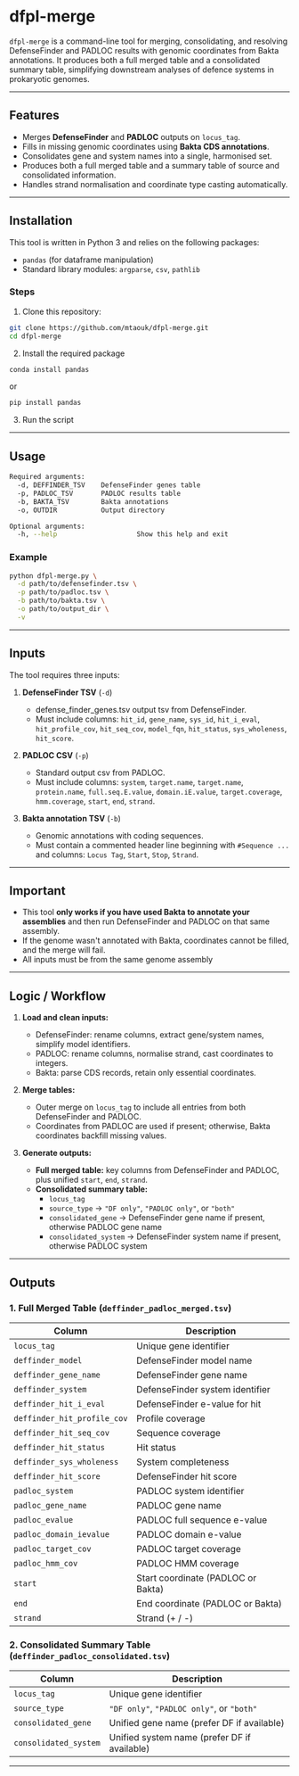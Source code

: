 # dfpl-merge

`dfpl-merge` is a command-line tool for merging, consolidating, and resolving DefenseFinder and PADLOC results with genomic coordinates from Bakta annotations. It produces both a full merged table and a consolidated summary table, simplifying downstream analyses of defence systems in prokaryotic genomes.

---

## Features

- Merges **DefenseFinder** and **PADLOC** outputs on `locus_tag`.
- Fills in missing genomic coordinates using **Bakta CDS annotations**.
- Consolidates gene and system names into a single, harmonised set.
- Produces both a full merged table and a summary table of source and consolidated information.
- Handles strand normalisation and coordinate type casting automatically.

---

## Installation

This tool is written in Python 3 and relies on the following packages:

- `pandas` (for dataframe manipulation)
- Standard library modules: `argparse`, `csv`, `pathlib`

### Steps

1. Clone this repository:

```bash
git clone https://github.com/mtaouk/dfpl-merge.git
cd dfpl-merge
```

2. Install the required package
```bash
conda install pandas
```
or
```bash
pip install pandas
```

3. Run the script

---

## Usage

```bash
Required arguments:
  -d, DEFFINDER_TSV    DefenseFinder genes table
  -p, PADLOC_TSV       PADLOC results table
  -b, BAKTA_TSV        Bakta annotations
  -o, OUTDIR           Output directory

Optional arguments:
  -h, --help                    Show this help and exit
```

### Example

```bash
python dfpl-merge.py \
  -d path/to/defensefinder.tsv \
  -p path/to/padloc.tsv \
  -b path/to/bakta.tsv \
  -o path/to/output_dir \
  -v
```

---

## Inputs

The tool requires three inputs:

1. **DefenseFinder TSV** (`-d`)  
   - defense_finder_genes.tsv output tsv from DefenseFinder.  
   - Must include columns: `hit_id`, `gene_name`, `sys_id`, `hit_i_eval`, `hit_profile_cov`, `hit_seq_cov`, `model_fqn`, `hit_status`, `sys_wholeness`, `hit_score`.  

2. **PADLOC CSV** (`-p`)  
   - Standard output csv from PADLOC.  
   - Must include columns: `system`, `target.name`, `target.name`, `protein.name`, `full.seq.E.value`, `domain.iE.value`, `target.coverage`, `hmm.coverage`, `start`, `end`, `strand`.  

3. **Bakta annotation TSV** (`-b`)  
   - Genomic annotations with coding sequences.  
   - Must contain a commented header line beginning with `#Sequence ...` and columns: `Locus Tag`, `Start`, `Stop`, `Strand`.  

---

## Important

* This tool **only works if you have used Bakta to annotate your assemblies** and then run DefenseFinder and PADLOC on that same assembly.  
* If the genome wasn't annotated with Bakta, coordinates cannot be filled, and the merge will fail.
* All inputs must be from the same genome assembly

---

## Logic / Workflow

1. **Load and clean inputs:**  
   - DefenseFinder: rename columns, extract gene/system names, simplify model identifiers.  
   - PADLOC: rename columns, normalise strand, cast coordinates to integers.  
   - Bakta: parse CDS records, retain only essential coordinates.  

2. **Merge tables:**  
   - Outer merge on `locus_tag` to include all entries from both DefenseFinder and PADLOC.  
   - Coordinates from PADLOC are used if present; otherwise, Bakta coordinates backfill missing values.  

3. **Generate outputs:**  
   - **Full merged table:** key columns from DefenseFinder and PADLOC, plus unified `start`, `end`, `strand`.  
   - **Consolidated summary table:**  
     - `locus_tag`  
     - `source_type` → `"DF only"`, `"PADLOC only"`, or `"both"`  
     - `consolidated_gene` → DefenseFinder gene name if present, otherwise PADLOC gene name  
     - `consolidated_system` → DefenseFinder system name if present, otherwise PADLOC system

---

## Outputs

### 1. Full Merged Table (`deffinder_padloc_merged.tsv`)

| Column | Description |
|--------|-------------|
| `locus_tag` | Unique gene identifier |
| `deffinder_model` | DefenseFinder model name |
| `deffinder_gene_name` | DefenseFinder gene name |
| `deffinder_system` | DefenseFinder system identifier |
| `deffinder_hit_i_eval` | DefenseFinder e-value for hit |
| `deffinder_hit_profile_cov` | Profile coverage |
| `deffinder_hit_seq_cov` | Sequence coverage |
| `deffinder_hit_status` | Hit status |
| `deffinder_sys_wholeness` | System completeness |
| `deffinder_hit_score` | DefenseFinder hit score |
| `padloc_system` | PADLOC system identifier |
| `padloc_gene_name` | PADLOC gene name |
| `padloc_evalue` | PADLOC full sequence e-value |
| `padloc_domain_ievalue` | PADLOC domain e-value |
| `padloc_target_cov` | PADLOC target coverage |
| `padloc_hmm_cov` | PADLOC HMM coverage |
| `start` | Start coordinate (PADLOC or Bakta) |
| `end` | End coordinate (PADLOC or Bakta) |
| `strand` | Strand (+ / -) |

### 2. Consolidated Summary Table (`deffinder_padloc_consolidated.tsv`)

| Column | Description |
|--------|-------------|
| `locus_tag` | Unique gene identifier |
| `source_type` | `"DF only"`, `"PADLOC only"`, or `"both"` |
| `consolidated_gene` | Unified gene name (prefer DF if available) |
| `consolidated_system` | Unified system name (prefer DF if available) |

---



